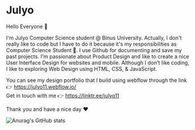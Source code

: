 # Julyo

Hello Everyone 👋 <br>

I'm Julyo Computer Science student @ Binus University. Actually, I don't really like to code but I have to do it because it's my responsibilities as Computer Science Student 🥲. I use Github for documenting and save my past projects. I'm passionate about Product Design and like to create a nice User Interface Design for websites and mobile. Although I don't like coding, I like to exploring Web Design using HTML, CSS, & JavaScript.

You can see my design portfolio that I build using webflow through the link 👉 https://julyo11.webflow.io/ <br>
Get in touch with me 👉 https://linktr.ee/julyo11

Thank you and have a nice day ❤️

![Anurag's GitHub stats](https://github-readme-stats.vercel.app/api?username=julyo11&show_icons=true&theme=tokyonight&show_icons=true)


